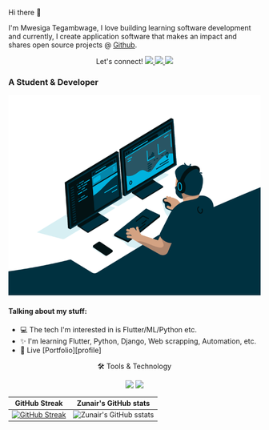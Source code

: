 <link rel="stylesheet" href="../css/social-circles.min.css">

Hi there 👋

<p>I'm Mwesiga Tegambwage, I love building learning software development and currently, I create application software that makes an impact and shares open source projects @ <a href="https://github.com/arc1o1">Github</a>.</p>


<p align="center">
    <a align="center">Let's connect!</a>
<a href="https://web.facebook.com/arc1o1/">
    <img src="https://img.shields.io/badge/Facebook-1877F2?style=for-the-badge&logo=facebook&logoColor=white" />
</a>
<a href="https://x.com/mwesiga1o1/">
    <img src="https://img.shields.io/badge/Twitter-1DA1F2?style=for-the-badge&logo=twitter&logoColor=white" />
</a>
<a href="https://arc1o1.github.io/">
    <img src="https://img.shields.io/badge/Portfolio-12100E?style=for-the-badge&logo=medium&logoColor=white" />
</a>
 </p>

### A Student & Developer

<img alt="GIF" src="coding.gif" width="100%" height="400" />

#### Talking about my stuff:
- 💻 The tech I'm interested in is Flutter/ML/Python etc.
- ✨ I'm learning Flutter, Python, Django, Web scrapping, Automation, etc.
- 📄 Live [Portfolio][profile]

<div align="center">
<p align="center">🛠 Tools & Technology</p>

<img src="https://img.shields.io/badge/Flutter-02569B?style=for-the-badge&logo=flutter&logoColor=white" />
<img src="https://img.shields.io/badge/Dart-0175C2?style=for-the-badge&logo=dart&logoColor=white" />
   

GitHub Streak             |  Zunair's GitHub stats
:-------------------------:|:-------------------------:
 [![GitHub Streak](https://github-readme-streak-stats.herokuapp.com?user=arc1o1&theme=dracula&hide_border=true)](https://git.io/streak-stats) | ![Zunair's GitHub sstats](https://github-readme-stats.vercel.app/api?username=arc1o1&count_private=true&theme=radical)
